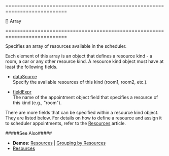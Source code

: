 ===========================================================================
<!--default-->[]<!--/default-->
<!--type-->Array<Object><!--/type-->
===========================================================================

<!--shortDescription-->
Specifies an array of resources available in the scheduler.
<!--/shortDescription-->

<!--fullDescription-->
Each element of this array is an object that defines a resource kind - a room, a car or any other resource kind. A resource kind object must have at least the following fields.

- [dataSource](/Documentation/ApiReference/UI_Widgets/dxScheduler/Configuration/resources/#dataSource)  
Specify the available resources of this kind (room1, room2, etc.).

- [fieldExpr](/Documentation/ApiReference/UI_Widgets/dxScheduler/Configuration/resources/#fieldExpr)  
The name of the appointment object field that specifies a resource of this kind (e.g., "room").

There are more fields that can be specified within a resource kind object. They are listed below. For details on how to define a resource and assign it to scheduler appointments, refer to the [Resources](/Documentation/Guide/Widgets/Scheduler/Resources/Assign_Appointments_to_Resources/) article.

#####See Also#####
- **Demos**: [Resources](/Demos/WidgetsGallery/Demo/Scheduler/Resources/jQuery/Light/) | [Grouping by Resources](/Demos/WidgetsGallery/Demo/Scheduler/GroupedAppointments/jQuery/Light/)
- [Resources](/Documentation/Guide/Widgets/Scheduler/Resources/Assign_Appointments_to_Resources/)
<!--/fullDescription-->